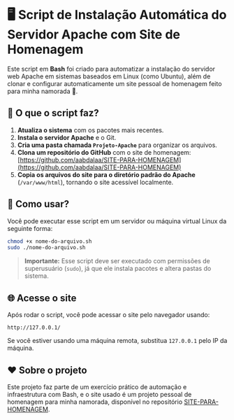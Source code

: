 # 🖥️ Script de Instalação Automática do Servidor Apache com Site de Homenagem

Este script em **Bash** foi criado para automatizar a instalação do servidor web Apache em sistemas baseados em Linux (como Ubuntu), além de clonar e configurar automaticamente um site pessoal de homenagem feito para minha namorada 💖.

## 📜 O que o script faz?

1. **Atualiza o sistema** com os pacotes mais recentes.
2. **Instala o servidor Apache** e o Git.
3. **Cria uma pasta chamada `Projeto-Apache`** para organizar os arquivos.
4. **Clona um repositório do GitHub** com o site de homenagem:  
   [https://github.com/aabdalaa/SITE-PARA-HOMENAGEM](https://github.com/aabdalaa/SITE-PARA-HOMENAGEM)
5. **Copia os arquivos do site para o diretório padrão do Apache** (`/var/www/html`), tornando o site acessível localmente.

## 🚀 Como usar?

Você pode executar esse script em um servidor ou máquina virtual Linux da seguinte forma:

```bash
chmod +x nome-do-arquivo.sh
sudo ./nome-do-arquivo.sh
```

> **Importante:** Esse script deve ser executado com permissões de superusuário (`sudo`), já que ele instala pacotes e altera pastas do sistema.

## 🌐 Acesse o site

Após rodar o script, você pode acessar o site pelo navegador usando:

```
http://127.0.0.1/
```

Se você estiver usando uma máquina remota, substitua `127.0.0.1` pelo IP da máquina.

## ❤️ Sobre o projeto

Este projeto faz parte de um exercício prático de automação e infraestrutura com Bash, e o site usado é um projeto pessoal de homenagem para minha namorada, disponível no repositório [SITE-PARA-HOMENAGEM](https://github.com/aabdalaa/SITE-PARA-HOMENAGEM).
